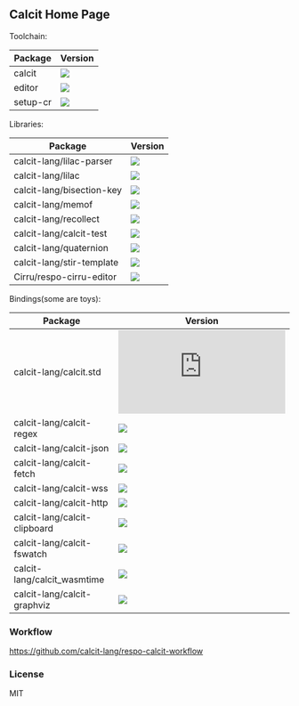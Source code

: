 ## Calcit Home Page

Toolchain:

| Package  | Version                                                           |
| -------- | ----------------------------------------------------------------- |
| calcit   | ![](https://img.shields.io/github/v/release/calcit-lang/calcit)   |
| editor   | ![](https://img.shields.io/github/v/release/calcit-lang/editor)   |
| setup-cr | ![](https://img.shields.io/github/v/release/calcit-lang/setup-cr) |

Libraries:

| Package                   | Version                                                                |
| ------------------------- | ---------------------------------------------------------------------- |
| calcit-lang/lilac-parser  | ![](https://img.shields.io/github/v/release/calcit-lang/lilac-parser)  |
| calcit-lang/lilac         | ![](https://img.shields.io/github/v/release/calcit-lang/lilac)         |
| calcit-lang/bisection-key | ![](https://img.shields.io/github/v/release/calcit-lang/bisection-key) |
| calcit-lang/memof         | ![](https://img.shields.io/github/v/release/calcit-lang/memof)         |
| calcit-lang/recollect     | ![](https://img.shields.io/github/v/release/calcit-lang/recollect)     |
| calcit-lang/calcit-test   | ![](https://img.shields.io/github/v/release/calcit-lang/calcit-test)   |
| calcit-lang/quaternion    | ![](https://img.shields.io/github/v/release/calcit-lang/quaternion)    |
| calcit-lang/stir-template | ![](https://img.shields.io/github/v/release/calcit-lang/stir-template) |
| Cirru/respo-cirru-editor  | ![](https://img.shields.io/github/v/release/Cirru/respo-cirru-editor)  |

Bindings(some are toys):

| Package                      | Version                                                                   |
| ---------------------------- | ------------------------------------------------------------------------- |
| calcit-lang/calcit.std       | ![](https://img.shields.io/github/v/release/calcit-lang/calcit.std)       |
| calcit-lang/calcit-regex     | ![](https://img.shields.io/github/v/release/calcit-lang/calcit-regex)     |
| calcit-lang/calcit-json      | ![](https://img.shields.io/github/v/release/calcit-lang/calcit-json)      |
| calcit-lang/calcit-fetch     | ![](https://img.shields.io/github/v/release/calcit-lang/calcit-fetch)     |
| calcit-lang/calcit-wss       | ![](https://img.shields.io/github/v/release/calcit-lang/calcit-wss)       |
| calcit-lang/calcit-http      | ![](https://img.shields.io/github/v/release/calcit-lang/calcit-http)      |
| calcit-lang/calcit-clipboard | ![](https://img.shields.io/github/v/release/calcit-lang/calcit-clipboard) |
| calcit-lang/calcit-fswatch   | ![](https://img.shields.io/github/v/release/calcit-lang/calcit-fswatch)   |
| calcit-lang/calcit_wasmtime  | ![](https://img.shields.io/github/v/release/calcit-lang/calcit_wasmtime)  |
| calcit-lang/calcit-graphviz  | ![](https://img.shields.io/github/v/release/calcit-lang/calcit-graphviz)  |

### Workflow

https://github.com/calcit-lang/respo-calcit-workflow

### License

MIT
